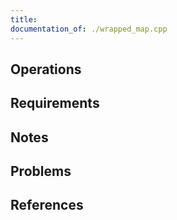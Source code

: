 ```yaml
---
title: 
documentation_of: ./wrapped_map.cpp
---
```


## Operations

## Requirements

## Notes

## Problems

## References
